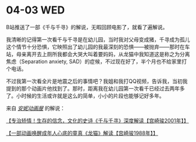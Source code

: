 # 04-03 WED

B站推送了一部《千与千寻》的解说，无暇回顾电影了，就看了遍解说。

我清晰的记得第一次看千与千寻是在幼儿园，当时我对父母变成猪，千寻成为孤儿这个情节十分恐惧，它映照出了幼儿园的我最深刻的恐惧——被抛弃——那时在车站，母亲离开去上厕所我都会大哭大叫着要妈妈，从龙猫中我知道这是称之为分离焦虑（Separation anxiety, SAD）的症候，不过现在好了，半个月也不给家里打个电话。

不过我第一次看全片是地震之后的事情吧？我姐和我打QQ视频，告诉我，当初我提到的那个动画片他找到了。那时，距离我在幼儿园第一次看千已经过去两年多了。小时候的生活或许就是这么的简单，小小的片段也能够记好多年。



来自 [_安妮动画屋_](https://space.bilibili.com/1161670057) 的解说：

[【专治矫情！生存的信念，文化的史诗《千与千寻》深度解读【宫崎骏2001年】】 ](https://www.bilibili.com/video/BV1jA4m1w7MB)

[【一部动画唤醒成年人心底的童真《龙猫》解读【宫崎骏1988年】】 ](https://www.bilibili.com/video/BV1JV4y1q7mw)
